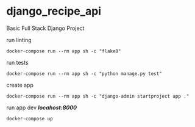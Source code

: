 # django_recipe_api
Basic Full Stack Django Project

run linting

```
docker-compose run --rm app sh -c "flake8"
```

run tests
```
docker-compose run --rm app sh -c "python manage.py test"
```

create app 

```
docker-compose run --rm app sh -c "django-admin startproject app ."
```

run app dev ***locahost:8000***

```
docker-compose up
```